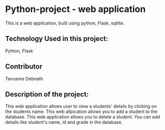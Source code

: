 # Python-project - web application
This is a web application, built using python, Flask, sqllite. 

## Technology Used in this project:
Pyhton, Flask

## Contributor
Tanusree Debnath

## Description of the project:

This web application allows user to view a students' details by clicking on the students name.
This web allpication allows you to add a student to the database.
This web application allows you to delete a student.
You can add details like student's name, id and grade in the database.
